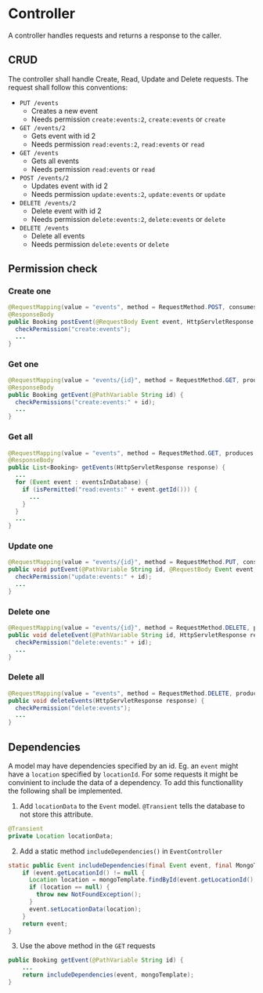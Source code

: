 # Controller

A controller handles requests and returns a response to the caller.

## CRUD

The controller shall handle Create, Read, Update and Delete requests. The request shall follow this conventions:

* `PUT /events`
  * Creates a new event
  * Needs permission `create:events:2`, `create:events` or `create`
* `GET /events/2`
  * Gets event with id 2
  * Needs permission `read:events:2`, `read:events` or `read`
* `GET /events`
  * Gets all events
  * Needs permission `read:events` or `read`
* `POST /events/2`
  * Updates event with id 2
  * Needs permission `update:events:2`, `update:events` or `update`
* `DELETE /events/2`
  * Delete event with id 2
  * Needs permission `delete:events:2`, `delete:events` or `delete`
* `DELETE /events`
  * Delete all events
  * Needs permission `delete:events` or `delete`

## Permission check

### Create one
```java
@RequestMapping(value = "events", method = RequestMethod.POST, consumes = "application/json", produces = "application/json")
@ResponseBody
public Booking postEvent(@RequestBody Event event, HttpServletResponse response) {
  checkPermission("create:events");
  ...
}
```

### Get one
```java
@RequestMapping(value = "events/{id}", method = RequestMethod.GET, produces = "application/json")
@ResponseBody
public Booking getEvent(@PathVariable String id) {
  checkPermissions("create:events:" + id);
  ...
}
```

### Get all
```java
@RequestMapping(value = "events", method = RequestMethod.GET, produces = "application/json")
@ResponseBody
public List<Booking> getEvents(HttpServletResponse response) {
  ...
  for (Event event : eventsInDatabase) {
    if (isPermitted("read:events:" + event.getId())) {
      ...
    }
  }
  ...
}
```

### Update one
```java
@RequestMapping(value = "events/{id}", method = RequestMethod.PUT, consumes = "application/json", produces = "application/json")
public void putEvent(@PathVariable String id, @RequestBody Event event, HttpServletResponse response) {
  checkPermission("update:events:" + id);
  ...
}
```

### Delete one
```java
@RequestMapping(value = "events/{id}", method = RequestMethod.DELETE, produces = "application/json")
public void deleteEvent(@PathVariable String id, HttpServletResponse response) {
  checkPermission("delete:events:" + id);
  ...
}
```

### Delete all
```java
@RequestMapping(value = "events", method = RequestMethod.DELETE, produces = "application/json")
public void deleteEvents(HttpServletResponse response) {
  checkPermission("delete:events");
  ...
}
```

## Dependencies

A model may have dependencies specified by an id. Eg. an `event` might have a `location` specified by `locationId`.
For some requests it might be convinient to include the data of a dependency. To add this functionallity the following
shall be implemented.

1. Add `locationData` to the `Event` model. `@Transient` tells the database to not store this attribute.
```java
@Transient
private Location locationData;
```

2. Add a static method `includeDependencies()` in `EventController`
```java
static public Event includeDependencies(final Event event, final MongoTemplate mongoTemplate) {
    if (event.getLocationId() != null {
      Location location = mongoTemplate.findById(event.getLocationId(), Location.class);
      if (location == null) {
        throw new NotFoundException();
      }
      event.setLocationData(location);
    }
    return event;
}
```

3. Use the above method in the `GET` requests
```java
public Booking getEvent(@PathVariable String id) {
    ...
    return includeDependencies(event, mongoTemplate);
}
```
